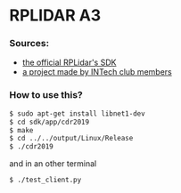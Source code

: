 # RPLIDAR A3

### Sources:

- [the official RPLidar's SDK](https://github.com/Slamtec/rplidar_sdk)
- [a project made by INTech club members](https://github.com/Club-INTech/rplidar_a2)

### How to use this?
```bash
$ sudo apt-get install libnet1-dev
$ cd sdk/app/cdr2019
$ make
$ cd ../../output/Linux/Release
$ ./cdr2019
```

and in an other terminal

```bash
$ ./test_client.py
```


